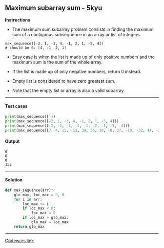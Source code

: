## Maximum subarray sum - 5kyu

**Instructions**

- The maximum sum subarray problem consists in finding the maximum sum of a contiguous subsequence in an array or list of integers.

```
max_sequence([-2, 1, -3, 4, -1, 2, 1, -5, 4])
# should be 6: [4, -1, 2, 1]
```

- Easy case is when the list is made up of only positive numbers and the maximum sum is the sum of the whole array. 

- If the list is made up of only negative numbers, return 0 instead.

- Empty list is considered to have zero greatest sum. 

- Note that the empty list or array is also a valid subarray.


---

#### Test cases

```python
print(max_sequence([]))
print(max_sequence([-2, 1, -3, 4, -1, 2, 1, -5, 4]))
print(max_sequence([-2, -1, -3, -4, -1, -2, -1, -5, -4]))
print(max_sequence([7, 4, 11, -11, 39, 36, 10, -6, 37, -10, -32, 44, -26, -34, 43, 43]))
```

#### Output 

```
0
6
0
155
```

---

#### Solution

```python
def max_sequence(arr):
    glo_max, loc_max = 0, 0 
    for i in arr: 
        loc_max += i
        if loc_max < 0: 
            loc_max = 0
        if loc_max > glo_max: 
            glo_max = loc_max
    return glo_max
```

---

[Codewars link](https://www.codewars.com/kata/54521e9ec8e60bc4de000d6c)
